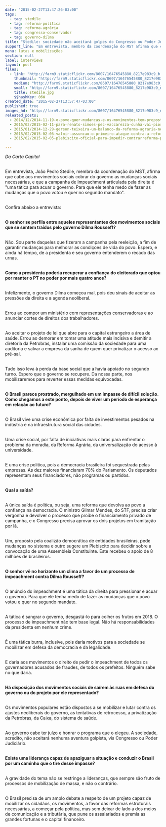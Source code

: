 ```yaml
---
date: "2015-02-27T13:47:26-03:00"
tags:
  - tag: stedile
  - tag: reforma-política
  - tag: reforma-agrária
  - tag: congresso-conservador
  - tag: governo-dilma
title: "Stedile: sociedade não aceitará golpes do Congresso ou Poder Judiciário"
support_line: "Em entrevista, membro da coordenação do MST afirma que cabe aos movimentos sociais cobrar do governo as mudanças sociais necessárias."
menu: lutas e mobilizações
section: null
label: interviews
layout: post
files:
  - link: "http://farm9.staticflickr.com/8607/16476545880_8217e983c9_b.jpg"
    thumbnail: "http://farm9.staticflickr.com/8607/16476545880_8217e983c9_t.jpg"
    medium: "http://farm9.staticflickr.com/8607/16476545880_8217e983c9_z.jpg"
    small: "http://farm9.staticflickr.com/8607/16476545880_8217e983c9_n.jpg"
    title: stedile.jpg
    $$hashKey: 06W
created_date: "2015-02-27T13:57:47-03:00"
published: true
images_hd: "http://farm9.staticflickr.com/8607/16476545880_8217e983c9_n.jpg"
releated_posts:
  - 2014/12/2014-11-19-o-povo-quer-mudancas-e-os-movimentos-tem-propostas-basta-o-governo-ser-mais-humilde.md
  - 2015/02/2015-02-11-para-renato-simoes-pec-vaccarezza-cunha-vai-piorar-sistema-eleitoral.md
  - 2015/01/2014-12-29-gerson-teixeira-um-balanco-da-reforma-agraria-no-governo-dilma.md
  - 2015/02/2015-02-06-valmir-assuncao-o-primeiro-ataque-contra-a-reforma-politica.md
  - 2015/02/2015-02-05-plebiscito-oficial-para-impedir-contrarreforma-politica.md

---
```

<p><em>Da Carta Capital</em></p>

<p><br />
Em entrevista, Jo&atilde;o Pedro Stedile, membro da coordena&ccedil;&atilde;o do MST, afirma que cabe aos movimentos sociais cobrar do governo as mudan&ccedil;as sociais necess&aacute;rias, e que a campanha de Impeachment articulada pela direita &eacute; &quot;uma t&aacute;tica para acuar o governo. Para que ele tenha medo de fazer as mudan&ccedil;as que o povo votou e quer no segundo mandato&quot;.</p>

<p><br />
Confira abaixo a entrevista:</p>

<p><br />
<strong>O senhor se perfila entre aqueles representantes dos movimentos sociais que se sentem tra&iacute;dos pelo governo Dilma Rousseff?</strong></p>

<p><br />
N&atilde;o. Sou parte daqueles que fizeram a campanha pela reelei&ccedil;&atilde;o, a fim de garantir mudan&ccedil;as para melhorar as condi&ccedil;oes de vida do povo. Espero, e ainda h&aacute; tempo, de a presidenta e seu governo entenderem o recado das urnas.</p>

<p><br />
<strong>Como a presidenta poderia recuperar a confian&ccedil;a do eleitorado que optou por manter o PT no poder por mais quatro anos?</strong></p>

<p><br />
Infelizmente, o governo Dilma come&ccedil;ou mal, pois deu sinais de aceitar as press&otilde;es da direita e a agenda neoliberal.</p>

<p><br />
Errou ao compor um minist&eacute;rio com representa&ccedil;&otilde;es conservadoras e ao anunciar cortes de direitos dos trabalhadores.</p>

<p><br />
Ao aceitar o projeto de lei que abre para o capital estrangeiro a &aacute;rea de sa&uacute;de. Errou ao demorar em tomar uma atitude mais incisiva e demitir a diretoria da Petrobras, instalar uma comiss&atilde;o da sociedade para uma auditoria e salvar a empresa da sanha de quem quer privatizar o acesso ao pr&eacute;-sal.</p>

<p><br />
Tudo isso leva &agrave; perda da base social que a havia apoiado no segundo turno. Espero que o governo se recupere. Da nossa parte, nos mobilizaremos para reverter essas medidas equivocadas.</p>

<p><br />
<strong>O Brasil parece prostrado, mergulhado em um impasse de dif&iacute;cil solu&ccedil;&atilde;o. Como chegamos a este ponto, depois de viver um per&iacute;odo de esperan&ccedil;a em rela&ccedil;&atilde;o ao futuro?</strong></p>

<p><br />
O Brasil vive uma crise econ&ocirc;mica por falta de investimentos pesados na ind&uacute;stria e na infraestrutura social das cidades.</p>

<p><br />
Uma crise social, por falta de iniciativas mais claras para enfrentar o problema da moradia, da Reforma Agr&aacute;ria, da universaliza&ccedil;&atilde;o do acesso &agrave; universidade.</p>

<p><br />
E uma crise politica, pois a democracia brasileira foi sequestrada pelas empresas. As dez maiores financiaram 70% do Parlamento. Os deputados representam seus financiadores, n&atilde;o programas ou partidos.</p>

<p><br />
<strong>Qual a sa&iacute;da?</strong></p>

<p><br />
A &uacute;nica sa&iacute;da &eacute; pol&iacute;tica, ou seja, uma reforma que devolva ao povo a confian&ccedil;a na democracia. O ministro Gilmar Mendes, do STF, precisa criar vergonha e devolver o processo que pro&iacute;be o financiamento privado de campanha, e o Congresso precisa aprovar os dois projetos em tramita&ccedil;&atilde;o por l&aacute;.</p>

<p><br />
Um, proposto pela coaliz&atilde;o democr&aacute;tica de entidades brasileiras, pede mudan&ccedil;as no sistema e outro sugere um Plebiscito para decidir sobre a convoca&ccedil;&atilde;o de uma Assembleia Constituinte. Este recebeu o apoio de 8 milh&otilde;es de brasileiros.</p>

<p><br />
<strong>O senhor v&ecirc; no horizonte um clima a favor de um processo de impeachment contra Dilma Rousseff?</strong></p>

<p><br />
O an&uacute;ncio do impeachment &eacute; uma t&aacute;tica da direita para pressionar e acuar o governo. Para que ele tenha medo de fazer as mudan&ccedil;as que o povo votou e quer no segundo mandato.</p>

<p><br />
A t&aacute;tica &eacute; sangrar o governo, desgast&aacute;-lo para colher os frutos em 2018. O processo de impeachment n&atilde;o tem base legal. N&atilde;o h&aacute; responsabilidades da presidenta em nenhum crime.</p>

<p><br />
&Eacute; uma t&aacute;tica burra, inclusive, pois daria motivos para a sociedade se mobilizar em defesa da democracia e da legalidade.</p>

<p><br />
E daria aos movimentos o direito de pedir o impeachment de todos os governadores acusados de fraudes, de todos os prefeitos. Ningu&eacute;m sabe no que daria.</p>

<p><br />
<strong>H&aacute; disposi&ccedil;&atilde;o dos movimentos sociais de sa&iacute;rem &agrave;s ruas em defesa do governo ou do projeto por ele representado?</strong></p>

<p><br />
Os movimentos populares est&atilde;o dispostos a se mobilizar e lutar contra os ajustes neoliberais do governo, as tentativas de retrocesso, a privatiza&ccedil;&atilde;o da Petrobras, da Caixa, do sistema de sa&uacute;de.</p>

<p><br />
Ao governo cabe ter ju&iacute;zo e honrar o programa que o elegeu. A sociedade, acredito, n&atilde;o aceitar&aacute; nenhuma aventura golpista, via Congresso ou Poder Judici&aacute;rio.</p>

<p><br />
<strong>Existe uma lideran&ccedil;a capaz de apaziguar a situa&ccedil;&atilde;o e conduzir o Brasil por um caminho que o tire desse impasse?</strong></p>

<p><br />
A gravidade do tema n&atilde;o se restringe a lideran&ccedil;as, que sempre s&atilde;o fruto de processos de mobiliza&ccedil;&atilde;o de massa, e n&atilde;o o contr&aacute;rio.</p>

<p><br />
O Brasil precisa de um amplo debate a respeito de um projeto capaz de mobilizar os cidad&atilde;os, os movimentos, a favor das reformas estruturais necess&aacute;rias, a come&ccedil;ar pela pol&iacute;tica, mas sem deixar de lado a dos meios de comunica&ccedil;&atilde;o e a tribut&aacute;ria, que pune os assalariados e premia as grandes fortunas e o capital financeiro.</p>
